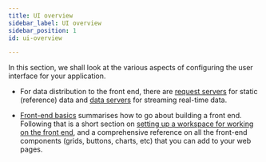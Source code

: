 ```yaml
---
title: UI overview
sidebar_label: UI overview
sidebar_position: 1
id: ui-overview

---
```

In this section, we shall look at the various aspects of configuring the user interface for your application.


* For data distribution to the front end, there are [request servers](/creating-applications/defining-your-application/user-interface/request-servers/request-servers/) for static (reference) data and [data servers](/creating-applications/defining-your-application/user-interface/data-servers/data-servers/) for streaming real-time data. 

* [Front-end basics](/creating-applications/defining-your-application/user-interface/front-end-basics/front-end-basics) summarises how to go about building a front end.  Following that is a short section on [setting up a workspace for working on the front end](/creating-applications/defining-your-application/user-interface/web-ui-reference/components/getting-started/), and a comprehensive reference on all the front-end components (grids, buttons, charts, etc) that you can add to your web pages.




